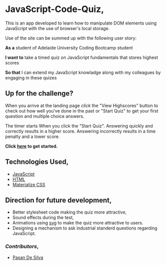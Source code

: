 # JavaScript-Code-Quiz,

This is an app developed to learn how to manipulate DOM elements using JavaScript with the use of browser's local storage.

Use of the site can be summed up with the following user story:

**As a** student of Adelaide University Coding Bootcamp student

**I want to** take a timed quiz on JavaScript fundamentals that stores highest scores

**So that** I can extend my JavaScript knowladge along with my colleagues by engaging in these quizes

## Up for the challenge?

When you arrive at the landing page _click_ the "View Highscores" button to check out how well you've done in the past or "Start Quiz" to get your first question and multiple choice answers.

The timer starts When you click the "Start Quiz". Answering quickly and correctly results in a higher score. Answering incorrectly results in a time penalty and a lower score.

**Click [here](https://asanilva.github.io/querieswithoutBackend/) to get started.**

## Technologies Used,

- [JavaScript](https://developer.mozilla.org/en-US/docs/Web/JavaScript)
- [HTML](https://developer.mozilla.org/en-US/docs/Web/HTML)
- [Materialize CSS](https://materializecss.com/)

## Direction for future development,

- Better stylesheet code making the quiz more attractive,
- Sound effects during the test,
- Animations using [svg](https://developer.mozilla.org/en-US/docs/Web/SVG) to make the quiz more attractive to users.
- Designing a mechanism to ask industrial standerd questions regarding JavaScript.

### _Contributors_,

- [Pasan De Silva](https://github.com/AsanIlva)
